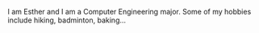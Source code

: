 I am Esther and I am a Computer Engineering major. Some of my hobbies include hiking, badminton, baking...